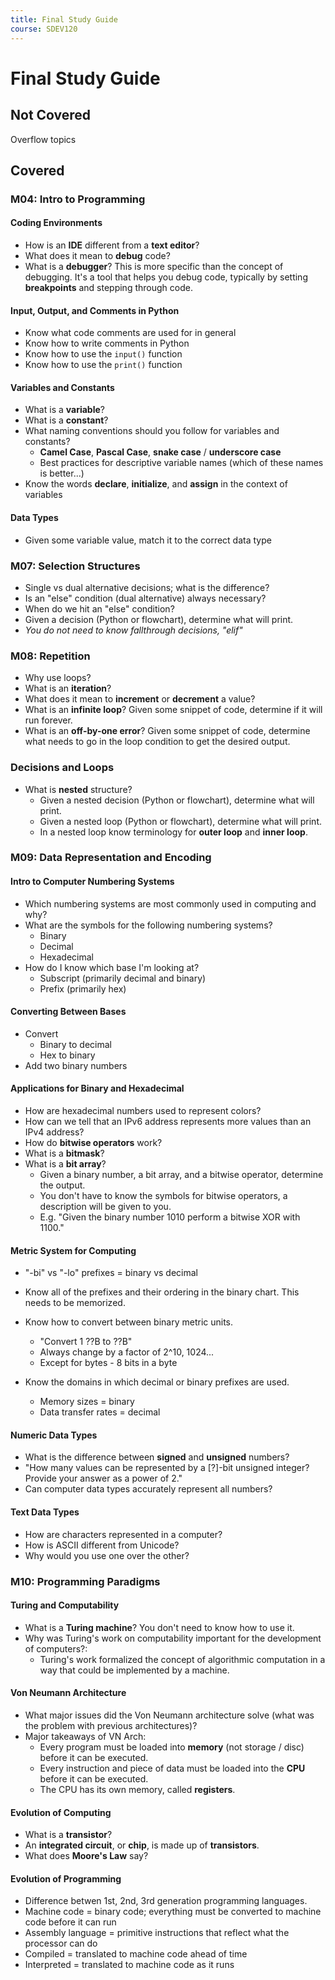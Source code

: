 ```yaml
---
title: Final Study Guide
course: SDEV120
---
```


# Final Study Guide

## Not Covered

Overflow topics

## Covered

### M04: Intro to Programming

#### Coding Environments

- How is an **IDE** different from a **text editor**?
- What does it mean to **debug** code?
- What is a **debugger**? This is more specific than the concept of debugging. It's a tool that helps you debug code, typically by setting **breakpoints** and stepping through code.

#### Input, Output, and Comments in Python

- Know what code comments are used for in general
- Know how to write comments in Python
- Know how to use the `input()` function
- Know how to use the `print()` function

#### Variables and Constants

- What is a **variable**?
- What is a **constant**?
- What naming conventions should you follow for variables and constants?
  - **Camel Case**, **Pascal Case**, **snake case** / **underscore case**
  - Best practices for descriptive variable names (which of these names is better...)
- Know the words **declare**, **initialize**, and **assign** in the context of variables

#### Data Types

- Given some variable value, match it to the correct data type

### M07: Selection Structures

- Single vs dual alternative decisions; what is the difference?
- Is an "else" condition (dual alternative) always necessary?
- When do we hit an "else" condition?
- Given a decision (Python or flowchart), determine what will print.
- _You do not need to know fallthrough decisions, "elif"_

### M08: Repetition

- Why use loops?
- What is an **iteration**?
- What does it mean to **increment** or **decrement** a value?
- What is an **infinite loop**? Given some snippet of code, determine if it will run forever.
- What is an **off-by-one error**? Given some snippet of code, determine what needs to go in the loop condition to get the desired output.

### Decisions and Loops

- What is **nested** structure?
  - Given a nested decision (Python or flowchart), determine what will print.
  - Given a nested loop (Python or flowchart), determine what will print.
  - In a nested loop know terminology for **outer loop** and **inner loop**.

### M09: Data Representation and Encoding

#### Intro to Computer Numbering Systems

- Which numbering systems are most commonly used in computing and why?
- What are the symbols for the following numbering systems?
  - Binary
  - Decimal
  - Hexadecimal
- How do I know which base I'm looking at?
  - Subscript (primarily decimal and binary)
  - Prefix (primarily hex)

#### Converting Between Bases

- Convert
  - Binary to decimal
  - Hex to binary
- Add two binary numbers

#### Applications for Binary and Hexadecimal

- How are hexadecimal numbers used to represent colors?
- How can we tell that an IPv6 address represents more values than an IPv4 address?
- How do **bitwise operators** work?
- What is a **bitmask**?
- What is a **bit array**?
  - Given a binary number, a bit array, and a bitwise operator, determine the output.
  - You don't have to know the symbols for bitwise operators, a description will be given to you.
  - E.g. "Given the binary number 1010 perform a bitwise XOR with 1100."

#### Metric System for Computing

- "-bi" vs "-lo" prefixes = binary vs decimal
- Know all of the prefixes and their ordering in the binary chart. This needs to be memorized.
- Know how to convert between binary metric units.

  - "Convert 1 ??B to ??B"
  - Always change by a factor of 2^10, 1024...
  - Except for bytes - 8 bits in a byte

- Know the domains in which decimal or binary prefixes are used.
  - Memory sizes = binary
  - Data transfer rates = decimal

#### Numeric Data Types

- What is the difference between **signed** and **unsigned** numbers?
- "How many values can be represented by a [?]-bit unsigned integer? Provide your answer as a power of 2."
- Can computer data types accurately represent all numbers?

#### Text Data Types

- How are characters represented in a computer?
- How is ASCII different from Unicode?
- Why would you use one over the other?

### M10: Programming Paradigms

#### Turing and Computability

- What is a **Turing machine**? You don't need to know how to use it.
- Why was Turing's work on computability important for the development of computers?:
  - Turing's work formalized the concept of algorithmic computation in a way that could be implemented by a machine.

#### Von Neumann Architecture

- What major issues did the Von Neumann architecture solve (what was the problem with previous architectures)?
- Major takeaways of VN Arch:
  - Every program must be loaded into **memory** (not storage / disc) before it can be executed.
  - Every instruction and piece of data must be loaded into the **CPU** before it can be executed.
  - The CPU has its own memory, called **registers**.

#### Evolution of Computing

- What is a **transistor**?
- An **integrated circuit**, or **chip**, is made up of **transistors**.
- What does **Moore's Law** say?

#### Evolution of Programming

- Difference betwen 1st, 2nd, 3rd generation programming languages.
- Machine code = binary code; everything must be converted to machine code before it can run
- Assembly language = primitive instructions that reflect what the processor can do
- Compiled = translated to machine code ahead of time
- Interpreted = translated to machine code as it runs
